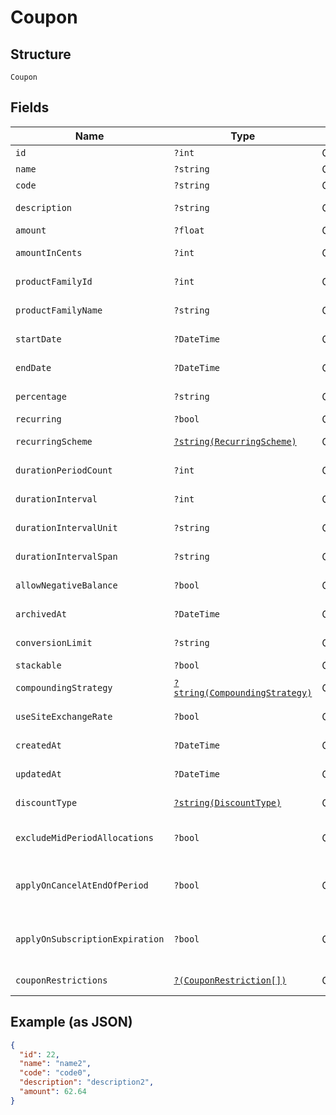 
# Coupon

## Structure

`Coupon`

## Fields

| Name | Type | Tags | Description | Getter | Setter |
|  --- | --- | --- | --- | --- | --- |
| `id` | `?int` | Optional | - | getId(): ?int | setId(?int id): void |
| `name` | `?string` | Optional | - | getName(): ?string | setName(?string name): void |
| `code` | `?string` | Optional | - | getCode(): ?string | setCode(?string code): void |
| `description` | `?string` | Optional | - | getDescription(): ?string | setDescription(?string description): void |
| `amount` | `?float` | Optional | - | getAmount(): ?float | setAmount(?float amount): void |
| `amountInCents` | `?int` | Optional | - | getAmountInCents(): ?int | setAmountInCents(?int amountInCents): void |
| `productFamilyId` | `?int` | Optional | - | getProductFamilyId(): ?int | setProductFamilyId(?int productFamilyId): void |
| `productFamilyName` | `?string` | Optional | - | getProductFamilyName(): ?string | setProductFamilyName(?string productFamilyName): void |
| `startDate` | `?DateTime` | Optional | - | getStartDate(): ?\DateTime | setStartDate(?\DateTime startDate): void |
| `endDate` | `?DateTime` | Optional | - | getEndDate(): ?\DateTime | setEndDate(?\DateTime endDate): void |
| `percentage` | `?string` | Optional | - | getPercentage(): ?string | setPercentage(?string percentage): void |
| `recurring` | `?bool` | Optional | - | getRecurring(): ?bool | setRecurring(?bool recurring): void |
| `recurringScheme` | [`?string(RecurringScheme)`](../../doc/models/recurring-scheme.md) | Optional | - | getRecurringScheme(): ?string | setRecurringScheme(?string recurringScheme): void |
| `durationPeriodCount` | `?int` | Optional | - | getDurationPeriodCount(): ?int | setDurationPeriodCount(?int durationPeriodCount): void |
| `durationInterval` | `?int` | Optional | - | getDurationInterval(): ?int | setDurationInterval(?int durationInterval): void |
| `durationIntervalUnit` | `?string` | Optional | - | getDurationIntervalUnit(): ?string | setDurationIntervalUnit(?string durationIntervalUnit): void |
| `durationIntervalSpan` | `?string` | Optional | - | getDurationIntervalSpan(): ?string | setDurationIntervalSpan(?string durationIntervalSpan): void |
| `allowNegativeBalance` | `?bool` | Optional | - | getAllowNegativeBalance(): ?bool | setAllowNegativeBalance(?bool allowNegativeBalance): void |
| `archivedAt` | `?DateTime` | Optional | - | getArchivedAt(): ?\DateTime | setArchivedAt(?\DateTime archivedAt): void |
| `conversionLimit` | `?string` | Optional | - | getConversionLimit(): ?string | setConversionLimit(?string conversionLimit): void |
| `stackable` | `?bool` | Optional | - | getStackable(): ?bool | setStackable(?bool stackable): void |
| `compoundingStrategy` | [`?string(CompoundingStrategy)`](../../doc/models/compounding-strategy.md) | Optional | - | getCompoundingStrategy(): ?string | setCompoundingStrategy(?string compoundingStrategy): void |
| `useSiteExchangeRate` | `?bool` | Optional | - | getUseSiteExchangeRate(): ?bool | setUseSiteExchangeRate(?bool useSiteExchangeRate): void |
| `createdAt` | `?DateTime` | Optional | - | getCreatedAt(): ?\DateTime | setCreatedAt(?\DateTime createdAt): void |
| `updatedAt` | `?DateTime` | Optional | - | getUpdatedAt(): ?\DateTime | setUpdatedAt(?\DateTime updatedAt): void |
| `discountType` | [`?string(DiscountType)`](../../doc/models/discount-type.md) | Optional | - | getDiscountType(): ?string | setDiscountType(?string discountType): void |
| `excludeMidPeriodAllocations` | `?bool` | Optional | - | getExcludeMidPeriodAllocations(): ?bool | setExcludeMidPeriodAllocations(?bool excludeMidPeriodAllocations): void |
| `applyOnCancelAtEndOfPeriod` | `?bool` | Optional | - | getApplyOnCancelAtEndOfPeriod(): ?bool | setApplyOnCancelAtEndOfPeriod(?bool applyOnCancelAtEndOfPeriod): void |
| `applyOnSubscriptionExpiration` | `?bool` | Optional | - | getApplyOnSubscriptionExpiration(): ?bool | setApplyOnSubscriptionExpiration(?bool applyOnSubscriptionExpiration): void |
| `couponRestrictions` | [`?(CouponRestriction[])`](../../doc/models/coupon-restriction.md) | Optional | - | getCouponRestrictions(): ?array | setCouponRestrictions(?array couponRestrictions): void |

## Example (as JSON)

```json
{
  "id": 22,
  "name": "name2",
  "code": "code0",
  "description": "description2",
  "amount": 62.64
}
```

